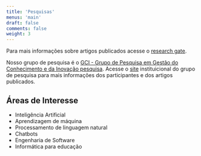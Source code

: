 ```yaml
---
title: 'Pesquisas'
menus: 'main'
draft: false
comments: false
weight: 3
---
```


Para mais informações sobre artigos publicados acesse o [research gate](https://www.researchgate.net/profile/Giseldo-Neo).

Nosso grupo de pesquisa é o [GCI - Grupo de Pesquisa em Gestão do Conhecimento e da Inovação pesquisa](https://sites.google.com/view/grupogci). Acesse o [site](https://sites.google.com/view/grupogci) instituicional do grupo de pesquisa para mais informações dos participantes e dos artigos publicados.

## Áreas de Interesse

* Inteligência Artificial
* Aprendizagem de máquina
* Processamento de linguagem natural
* Chatbots
* Engenharia de Software
* Informática para educação


 
